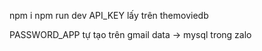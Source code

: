 npm i 
npm run dev
API_KEY lấy trên themoviedb

PASSWORD_APP tự tạo trên gmail 
data -> mysql trong zalo
